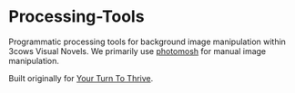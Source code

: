 # Processing-Tools

Programmatic processing tools for background image manipulation within 3cows Visual Novels. We primarily use [photomosh](https://photomosh.com/) for manual image manipulation.

Built originally for [Your Turn To Thrive](https://linktr.ee/yourturntothrive).